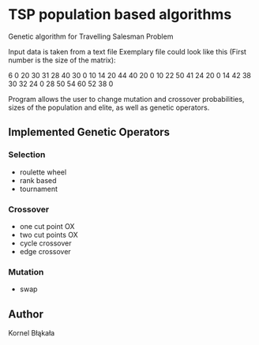 # TSP population based algorithms
Genetic algorithm for Travelling Salesman Problem

Input data is taken from a text file
Exemplary file could look like this (First number is the size of the matrix):

6
0 20 30 31 28 40
30 0 10 14 20 44
40 20 0 10 22 50
41 24 20 0 14 42
38 30 32 24 0 28
50 54 60 52 38 0

Program allows the user to change mutation and crossover probabilities, sizes of the population and elite, as well as genetic operators.

## Implemented Genetic Operators

### Selection
- roulette wheel
- rank based
- tournament

### Crossover
- one cut point OX
- two cut points OX
- cycle crossover
- edge crossover

### Mutation
- swap



## Author
Kornel Błąkała
